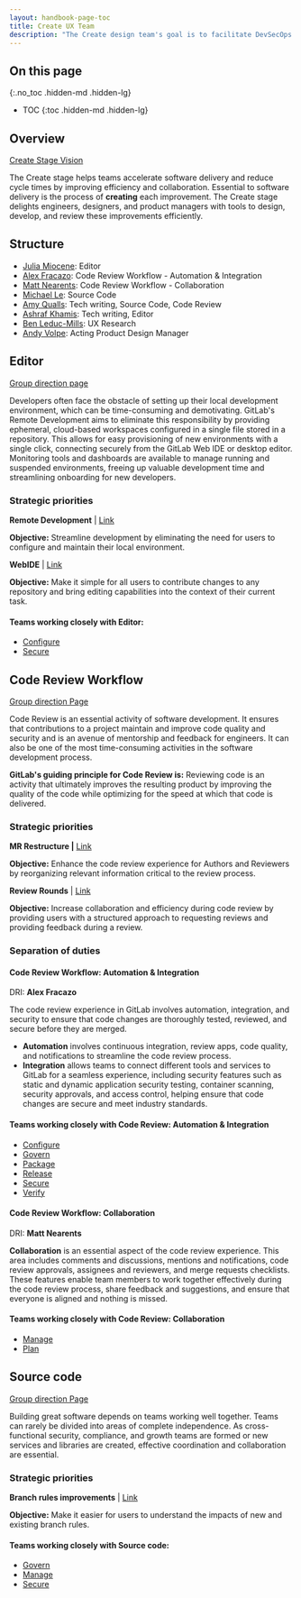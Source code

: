```yaml
---
layout: handbook-page-toc
title: Create UX Team
description: "The Create design team's goal is to facilitate DevSecOps processes across the entire software delivery workflow"
---
```


## On this page
{:.no_toc .hidden-md .hidden-lg}

- TOC
{:toc .hidden-md .hidden-lg}

## Overview

[Create Stage Vision]([https://about.gitlab.com/direction/create/](https://about.gitlab.com/direction/create/))

The Create stage helps teams accelerate software delivery and reduce cycle times by improving efficiency and collaboration. Essential to software delivery is the process of **creating** each improvement. The Create stage delights engineers, designers, and product managers with tools to design, develop, and review these improvements efficiently.

## Structure

<!--Briefly the team and the stage:groups they report to -->

- [Julia Miocene](/company/team/#jmiocene): Editor
- [Alex Fracazo](/company/team/#afracazo): Code Review Workflow - Automation & Integration
- [Matt Nearents](/company/team/#mnearents): Code Review Workflow - Collaboration
- [Michael Le](/company/team/#mle): Source Code
- [Amy Qualls](/company/team/#aqualls): Tech writing, Source Code, Code Review
- [Ashraf Khamis](/company/team/#ashrafkhamis): Tech writing, Editor
- [Ben Leduc-Mills](/company/team/#leducmills): UX Research
- [Andy Volpe](/company/team/#andyvolpe): Acting Product Design Manager

<!-- Summarize what each group is currently focused on

## {Group}

[Group direction page}(link)

### Strategic priorities

{Priority Category} | {Link}

**Objective**: {Summarize the objective from the user benefit point of view}

-->

## Editor

[Group direction page](https://about.gitlab.com/direction/create/editor/)

Developers often face the obstacle of setting up their local development environment, which can be time-consuming and demotivating. GitLab's Remote Development aims to eliminate this responsibility by providing ephemeral, cloud-based workspaces configured in a single file stored in a repository. This allows for easy provisioning of new environments with a single click, connecting securely from the GitLab Web IDE or desktop editor. Monitoring tools and dashboards are available to manage running and suspended environments, freeing up valuable development time and streamlining onboarding for new developers.

### Strategic priorities

**Remote Development** | [Link](https://gitlab.com/groups/gitlab-org/-/epics/9881)

**Objective:** Streamline development by eliminating the need for users to configure and maintain their local environment. 

**WebIDE** | [Link](https://gitlab.com/groups/gitlab-org/-/epics/7683)

**Objective:** Make it simple for all users to contribute changes to any repository and bring editing capabilities into the context of their current task.

#### Teams working closely with Editor:

- [Configure](https://about.gitlab.com/handbook/product/categories/#configure-stage)
- [Secure](https://about.gitlab.com/handbook/product/categories/#secure-stage) 

## Code Review Workflow

[Group direction Page](https://about.gitlab.com/direction/create/code_review_workflow/)

Code Review is an essential activity of software development. It ensures that contributions to a project maintain and improve code quality and security and is an avenue of mentorship and feedback for engineers. It can also be one of the most time-consuming activities in the software development process.

**GitLab's guiding principle for Code Review is:** Reviewing code is an activity that ultimately improves the resulting product by improving the quality of the code while optimizing for the speed at which that code is delivered.

### Strategic priorities

**MR Restructure |** [Link](https://gitlab.com/groups/gitlab-org/-/epics/5038)

**Objective:** Enhance the code review experience for Authors and Reviewers by reorganizing relevant information critical to the review process. 

**Review Rounds** | [Link](https://gitlab.com/groups/gitlab-org/-/epics/9577)

**Objective:** Increase collaboration and efficiency during code review by providing users with a structured approach to requesting reviews and providing feedback during a review.

### Separation of duties

#### Code Review Workflow: **Automation & Integration**

DRI: **Alex Fracazo** 

The code review experience in GitLab involves automation, integration, and security to ensure that code changes are thoroughly tested, reviewed, and secure before they are merged. 

- **Automation** involves continuous integration, review apps, code quality, and notifications to streamline the code review process.
- **Integration** allows teams to connect different tools and services to GitLab for a seamless experience, including security features such as static and dynamic application security testing, container scanning, security approvals, and access control, helping ensure that code changes are secure and meet industry standards.

#### Teams working closely with Code Review: Automation & Integration

- [Configure](https://about.gitlab.com/handbook/product/categories/#configure-stage)
- [Govern](https://about.gitlab.com/handbook/product/categories/#govern-stage)
- [Package](https://about.gitlab.com/handbook/product/categories/#package-stage)
- [Release](https://about.gitlab.com/handbook/product/categories/#release-stage)
- [Secure](https://about.gitlab.com/handbook/product/categories/#secure-stage)
- [Verify](https://about.gitlab.com/handbook/product/categories/#verify-stage)

#### Code Review Workflow: **Collaboration**

DRI: **Matt Nearents** 

**Collaboration** is an essential aspect of the code review experience. This area includes comments and discussions, mentions and notifications, code review approvals, assignees and reviewers, and merge requests checklists. These features enable team members to work together effectively during the code review process, share feedback and suggestions, and ensure that everyone is aligned and nothing is missed. 

#### Teams working closely with Code Review: Collaboration

- [Manage](https://about.gitlab.com/handbook/product/categories/#manage-stage)
- [Plan](https://about.gitlab.com/handbook/product/categories/#plan-stage)

## Source code

[Group direction Page](https://about.gitlab.com/direction/create/source_code_management/)

Building great software depends on teams working well together. Teams can rarely be divided into areas of complete independence. As cross-functional security, compliance, and growth teams are formed or new services and libraries are created, effective coordination and collaboration are essential.

### Strategic priorities

**Branch rules improvements** | [Link](https://gitlab.com/gitlab-org/gitlab/-/issues/358209)

**Objective:** Make it easier for users to understand the impacts of new and existing branch rules.

#### Teams working closely with Source code:

- [Govern](https://about.gitlab.com/handbook/product/categories/#govern-stage)
- [Manage](https://about.gitlab.com/handbook/product/categories/#manage-stage)
- [Secure](https://about.gitlab.com/handbook/product/categories/#secure-stage)

